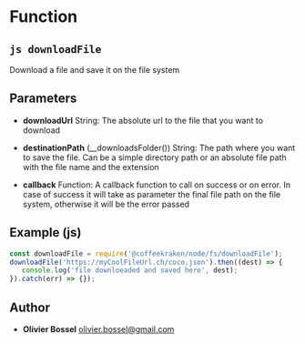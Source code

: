 
# Function


## ```js downloadFile ```


Download a file and save it on the file system

## Parameters

- **downloadUrl**  String: The absolute url to the file that you want to download

- **destinationPath** (__downloadsFolder()) String: The path where you want to save the file. Can be a simple directory path or an absolute file path with the file name and the extension

- **callback**  Function: A callback function to call on success or on error. In case of success it will take as parameter the final file path on the file system, otherwise it will be the error passed



## Example (js)

```js
const downloadFile = require('@coffeekraken/node/fs/downloadFile');
downloadFile('https://myCoolFileUrl.ch/coco.json').then((dest) => {
   console.log('file downloeaded and saved here', dest);
}).catch(err) => {});
```


## Author
- **Olivier Bossel** <a href="mailto:olivier.bossel@gmail.com">olivier.bossel@gmail.com</a> 




